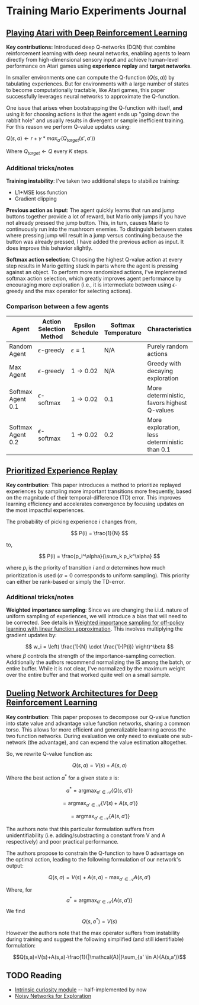 

# Training Mario Experiments Journal

## [Playing Atari with Deep Reinforcement Learning](./papers/1312.5602v1.pdf)

**Key contributions:** Introduced deep Q-networks (DQN) that combine reinforcement learning with deep neural networks, enabling agents to learn directly from high-dimensional sensory input and achieve human-level performance on Atari games using **experience replay** and **target networks**.

In smaller environments one can compute the Q-function ($Q(s, a)$) by tabulating experiences. But for environments with a large number of states to become computationally tractable, like Atari games, this paper successfully leverages neural networks to approximate the Q-function.

One issue that arises when bootstrapping the Q-function with itself, **and** using it for choosing actions is that the agent ends up "going down the rabbit hole" and usually results in divergent or sample inefficient training. For this reason we perform Q-value updates using:

$Q(s, a) \leftarrow r + \gamma * max_{a'}(Q_{target}(s', a'))$

Where $Q_{target} \leftarrow Q$ every $K$ steps.

### Additional tricks/notes

**Training instability**: 
I've taken two additional steps to stabilize training:
* L1+MSE loss function
* Gradient clipping

**Previous action as input**: 
The agent quickly learns that run and jump buttons together provide a lot of reward, but
Mario only jumps if you have not already pressed the jump button. This, in turn, causes Mario
to continuously run into the mushroom enemies. To distinguish between states where pressing jump
will result in a jump versus continuing because the button was already pressed, I have added the previous
action as input. It does improve this behavior slightly.

**Softmax action selection**:
Choosing the highest Q-value action at every step results in Mario getting stuck in parts where
the agent is pressing against an object. To perform more randomized actions, I've implemented
softmax action selection, which greatly improves agent performance by encouraging more exploration (i.e., it is intermediate between using $\epsilon$-greedy and the max operator for selecting actions).

### Comparison between a few agents

| Agent                | Action Selection Method         | Epsilon Schedule         | Softmax Temperature | Characteristics                                  |
|----------------------|-------------------------------|-------------------------|---------------------|--------------------------------------------------|
| Random Agent         | $\epsilon$-greedy             | $\epsilon = 1$          | N/A                 | Purely random actions                            |
| Max Agent            | $\epsilon$-greedy             | $1 \rightarrow 0.02$    | N/A                 | Greedy with decaying exploration                 |
| Softmax Agent 0.1    | $\epsilon$-softmax            | $1 \rightarrow 0.02$    | $0.1$               | More deterministic, favors highest Q-values      |
| Softmax Agent 0.2    | $\epsilon$-softmax            | $1 \rightarrow 0.02$    | $0.2$               | More exploration, less deterministic than 0.1    |

## [Prioritized Experience Replay](./papers/1511.05952v4.pdf)

**Key contribution**: This paper introduces a method to prioritize replayed experiences by
sampling more important transitions more frequently, based on the magnitude of their
temporal-difference (TD) error. This improves learning efficiency and accelerates convergence
by focusing updates on the most impactful experiences.

The probability of picking experience $i$ changes from,

$$
P(i) = \frac{1}{N}
$$

to,

$$
P(i) = \frac{p_i^\alpha}{\sum_k p_k^\alpha}
$$

where $p_i$ is the priority of transition $i$ and $\alpha$ determines how much prioritization is used ($\alpha = 0$ corresponds to uniform sampling). This priority can either be rank-based or simply the TD-error.

### Additional tricks/notes

**Weighted importance sampling**: Since we are changing the i.i.d. nature of uniform sampling
of experiences, we will introduce a bias that will need to be corrected. See details in [Weighted importance sampling for off-policy learning with linear function approximation](./papers/NIPS-2014-weighted-importance-sampling-for-off-policy-learning-with-linear-function-approximation-Paper.pdf). This involves multiplying the gradient updates by:

$$
w_i = \left( \frac{1}{N} \cdot \frac{1}{P(i)} \right)^\beta
$$
where $\beta$ controls the strength of the importance-sampling correction. Additionally the authors recommend
normalizing the IS among the batch, or entire buffer. While it is not clear, I've normalized by the maximum weight over the entire buffer and that worked quite well on a small sample.

## [Dueling Network Architectures for Deep Reinforcement Learning](./papers/1511.06581v3.pdf)

**Key contribution**: This paper proposes to decompose  our Q-value function into state value and advantage value function networks, sharing a common torso. This allows for more efficient and generalizable learning across the two function networks. During evaluation we only need to evaluate one sub-network (the advantage), and can expend the value estimation altogether.

So, we rewrite Q-value function as:

$$
Q(s,a) = V(s) + A(s, a)
$$

Where the best action $a^*$  for a given state $s$ is:

 $$a^* = \text{argmax}_{a' \in \mathcal{A}}\{Q(s,a')\}$$

 $$= \text{argmax}_{a' \in \mathcal{A}}\{V(s) + A(s,a')\}$$

 $$= \text{argmax}_{a' \in \mathcal{A}}\{A(s,a')\}$$
 
The authors note that this particular formulation suffers from unidentifiability (i.e. adding/substracting a constant from V and A respectively) and poor practical performance.

The authors propose to constrain the Q-function to have 0 advantage on the optimal action, leading to the following formulation of our network's output:

$$Q(s,a)=V(s)+A(s,a)-\text{max}_{a' \in \mathcal{A}}{A(s,a')}$$

Where, for
$$\text{} a^* = \text{argmax}_{a' \in \mathcal{A}}\{A(s,a')\}$$
We find
$$Q(s,a^*) = V(s)$$

However the authors note that the max operator suffers from instability during training and suggest the following simplified (and still identifiable) formulation:

$$Q(s,a)=V(s)+A(s,a)-\frac{1}{|\mathcal{A}|}\sum_{a' \in A}{A(s,a')}$$


## TODO Reading

 * [Intrinsic curiosity module](https://arxiv.org/pdf/1705.05363) -- half-implemented by now
 * [Noisy Networks for Exploration](https://arxiv.org/abs/1706.10295)
